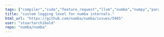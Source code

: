 ```yaml
---
tags: ["compiler","cuda","feature_request","llvm","numba","numpy","parallel","python"]
title: "custom logging level for numba internals."
html_url: "https://github.com/numba/numba/issues/5965"
user: "stuartarchibald"
repo: "numba/numba"
---
```



